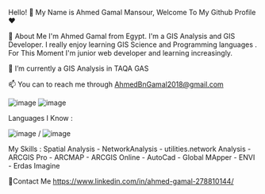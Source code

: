 Hello! 👋 My Name is Ahmed Gamal Mansour, Welcome To My Github Profile ♥

🚀 About Me
I'm  Ahmed Gamal from Egypt. I'm a GIS Analysis and GIS Developer. I really enjoy learning GIS Science and Programming languages .  For This Moment I'm junior web developer and learning increasingly. 

🌱 I’m currently a GIS Analysis in TAQA GAS 


📫 You can to reach me through AhmedBnGamal2018@gmail.com 

![image](https://github.com/AhmedBnGamal1996/AhmedBnGamal1996/assets/132365383/0abdaddc-9f73-4901-85f3-3166a0807861)
![image](https://github.com/AhmedBnGamal1996/AhmedBnGamal1996/assets/132365383/886cc596-451e-4775-ad4f-f61bcbeadc81)

Languages I Know :


![image](https://github.com/AhmedBnGamal1996/AhmedBnGamal1996/assets/132365383/ee5a9b55-826f-42f9-8db8-4138b8c7ab02)   / ![image](https://github.com/AhmedBnGamal1996/AhmedBnGamal1996/assets/132365383/167ccdbf-e00c-4186-a717-12e5b58fe8cf)


My Skills :
 Spatial Analysis - NetworkAnalysis - utilities.network Analysis - ARCGIS Pro - ARCMAP - ARCGIS Online - AutoCad - Global MApper - ENVI - Erdas Imagine 

🔗Contact Me
https://www.linkedin.com/in/ahmed-gamal-278810144/
